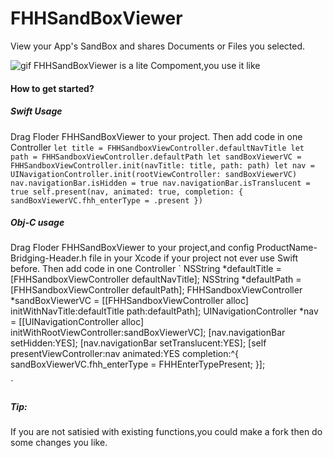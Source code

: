 # FHHSandBoxViewer
View your App's SandBox and shares Documents or Files you selected.


![gif](https://upload-images.jianshu.io/upload_images/2351207-6955703981bbca2b.gif?imageMogr2/auto-orient/strip)
FHHSandBoxViewer is a lite Compoment,you use it like 

#### How to get started?

##### Swift Usage
Drag Floder FHHSandBoxViewer to your project.
Then add code in one Controller
`
	let title = FHHSandboxViewController.defaultNavTitle
	let path = FHHSandboxViewController.defaultPath
	let sandBoxViewerVC = FHHSandboxViewController.init(navTitle: title, path: path)
	let nav = UINavigationController.init(rootViewController: sandBoxViewerVC)
	nav.navigationBar.isHidden = true
	nav.navigationBar.isTranslucent = true
	self.present(nav, animated: true, completion: {
	    sandBoxViewerVC.fhh_enterType = .present
	})
` 


##### Obj-C usage
Drag Floder FHHSandBoxViewer to your project,and config ProductName-Bridging-Header.h file in your Xcode if your project not ever use Swift before.
Then add code in one Controller
`
	NSString *defaultTitle = [FHHSandboxViewController defaultNavTitle];
    NSString *defaultPath = [FHHSandboxViewController defaultPath];
    FHHSandboxViewController *sandBoxViewerVC = [[FHHSandboxViewController alloc]
                                                    initWithNavTitle:defaultTitle
                                                                path:defaultPath];
    UINavigationController *nav = [[UINavigationController alloc]
                                      initWithRootViewController:sandBoxViewerVC];
    [nav.navigationBar setHidden:YES];
    [nav.navigationBar setTranslucent:YES];
    [self presentViewController:nav animated:YES completion:^{
        sandBoxViewerVC.fhh_enterType = FHHEnterTypePresent;
    }];

`

##### Tip: 
 If you are not satisied with existing functions,you could make a fork then do some changes you like.

